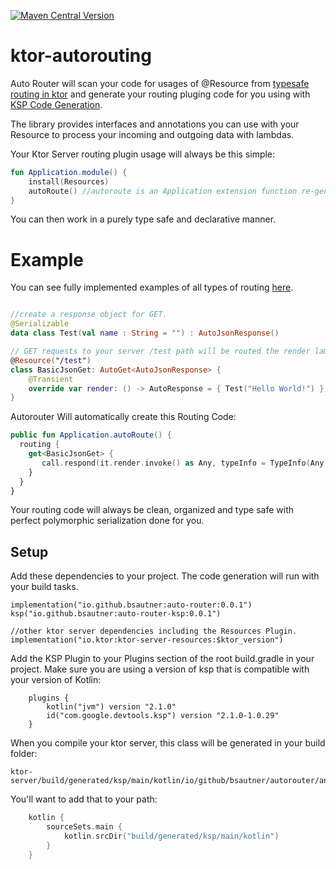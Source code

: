 [![Maven Central Version](https://img.shields.io/maven-central/v/io.github.bsautner/auto-router)](https://central.sonatype.com/artifact/io.github.bsautner/auto-router/overview)

# ktor-autorouting

Auto Router will scan your code for usages of @Resource from [typesafe routing in ktor](https://ktor.io/docs/server-resources.html) and generate your routing pluging code for you using with [KSP Code Generation](https://kotlinlang.org/docs/ksp-overview.html).

The library provides interfaces and annotations you can use with your Resource to process your incoming and outgoing data with lambdas.

Your Ktor Server routing plugin usage will always be this simple:

```kotlin
fun Application.module() {
    install(Resources)
    autoRoute() //autoroute is an Application extension function re-generated with each build 
}
```
You can then work in a purely type safe and declarative manner.

# Example

You can see fully implemented examples of all types of routing [here](https://github.com/bsautner/ktor-autorouting/tree/main/auto-router-example).

```kotlin

//create a response object for GET. 
@Serializable
data class Test(val name : String = "") : AutoJsonResponse()

// GET requests to your server /test path will be routed the render lambda.
@Resource("/test")
class BasicJsonGet: AutoGet<AutoJsonResponse> {
    @Transient
    override var render: () -> AutoResponse = { Test("Hello World!") }
}
```

Autorouter Will automatically create this Routing Code:

```kotlin
public fun Application.autoRoute() {
  routing {
    get<BasicJsonGet> {
       call.respond(it.render.invoke() as Any, typeInfo = TypeInfo(Any::class))
    }
  }
}
```

Your routing code will always be clean, organized and type safe with perfect polymorphic serialization done for you.

## Setup

Add these dependencies to your project.  The code generation will run with your build tasks. 

```
implementation("io.github.bsautner:auto-router:0.0.1")
ksp("io.github.bsautner:auto-router-ksp:0.0.1")

//other ktor server dependencies including the Resources Plugin.
implementation("io.ktor:ktor-server-resources:$ktor_version")

``` 

Add the KSP Plugin to your Plugins section of the root build.gradle in your project.  Make sure you are using a version of ksp that is compatible with your version of Kotlin: 

```aiignore
    plugins {
        kotlin("jvm") version "2.1.0"
        id("com.google.devtools.ksp") version "2.1.0-1.0.29"
    }
```

When you compile your ktor server, this class will be generated in your build folder: 
```aiignore
ktor-server/build/generated/ksp/main/kotlin/io/github/bsautner/autorouter/annotations/AutoRouting.kt
```
You'll want to add that to your path: 

```kotlin
    kotlin {
        sourceSets.main {
            kotlin.srcDir("build/generated/ksp/main/kotlin")
        }
    }
```
